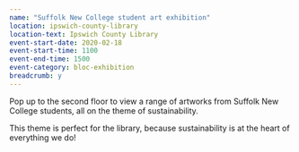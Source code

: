 ```yaml
---
name: "Suffolk New College student art exhibition"
location: ipswich-county-library
location-text: Ipswich County Library
event-start-date: 2020-02-18
event-start-time: 1100
event-end-time: 1500
event-category: bloc-exhibition
breadcrumb: y
---
```


Pop up to the second floor to view a range of artworks from Suffolk New College students, all on the theme of sustainability.

This theme is perfect for the library, because sustainability is at the heart of everything we do!
